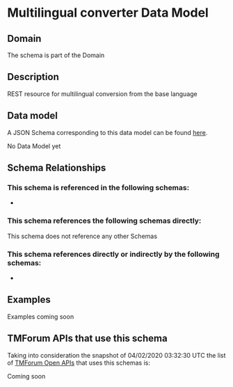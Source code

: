 # Multilingual converter Data Model

## Domain

The  schema is part of the  Domain

## Description

REST resource for multilingual conversion from the base language

## Data model

A JSON Schema corresponding to this data model can be found
[here](https://github.com/tmforum-rand/schemas/blob/candidates/Common/MultilingualConverter.schema.json).

No Data Model yet

## Schema Relationships

### This schema is referenced in the following schemas:

-

### This schema references the following schemas directly:

This schema does not reference any other Schemas

### This schema references directly or indirectly by the following schemas:

-



## Examples

Examples coming soon

## TMForum APIs that use this schema

Taking into consideration the snapshot of 04/02/2020 03:32:30 UTC the list of [TMForum Open APIs](https://www.tmforum.org/open-apis/) that uses this schemas is:

Coming soon